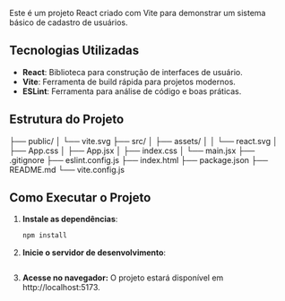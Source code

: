 Este é um projeto React criado com Vite para demonstrar um sistema básico de cadastro de usuários.

## Tecnologias Utilizadas

- **React**: Biblioteca para construção de interfaces de usuário.
- **Vite**: Ferramenta de build rápida para projetos modernos.
- **ESLint**: Ferramenta para análise de código e boas práticas.

## Estrutura do Projeto

├── public/ │ └── vite.svg ├── src/ │ ├── assets/ │ │ └── react.svg │ ├── App.css │ ├── App.jsx │ ├── index.css │ └── main.jsx ├── .gitignore ├── eslint.config.js ├── index.html ├── package.json ├── README.md └── vite.config.js

## Como Executar o Projeto

1. **Instale as dependências**:
   ```bash
   npm install
2. **Inicie o servidor de desenvolvimento**:
   ```npm run dev
3. **Acesse no navegador:** O projeto estará disponível em http://localhost:5173.
   
